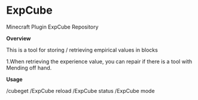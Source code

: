 # ExpCube
Minecraft Plugin ExpCube Repository

**Overview**

This is a tool for storing / retrieving empirical values in blocks  

1.When retrieving the experience value, you can repair if there is a tool with Mending off hand.  

**Usage**  

/cubeget
/ExpCube reload
/ExpCube status
/ExpCube mode

